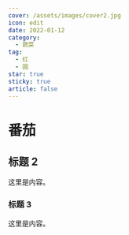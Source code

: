 ```yaml
---
cover: /assets/images/cover2.jpg
icon: edit
date: 2022-01-12
category:
  - 蔬菜
tag:
  - 红
  - 圆
star: true
sticky: true
article: false
---
```


# 番茄

## 标题 2

这里是内容。

### 标题 3

这里是内容。
